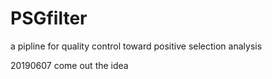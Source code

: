 # PSGfilter
a pipline for quality control toward positive selection analysis

20190607  come out the idea
